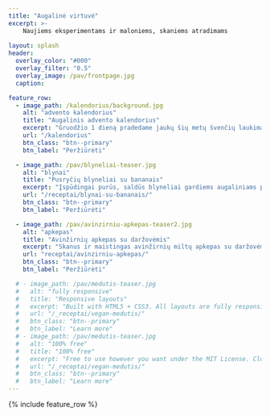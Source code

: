 ```yaml
---
title: "Augalinė virtuvė"
excerpt: >-
    Naujiems eksperimentams ir maloniems, skaniems atradimams 
   
layout: splash
header:
  overlay_color: "#000"
  overlay_filter: "0.5"
  overlay_image: /pav/frontpage.jpg
  caption:

feature_row:
  - image_path: /kalendorius/background.jpg
    alt: "advento kalendorius"
    title: "Augalinis advento kalendorius"
    excerpt: "Gruodžio 1 dieną pradedame jaukų šių metų švenčių laukimą. Kasdien atversime po vieną kalendoriaus langelį idėjų pilnam ir lengvam šventiniam pasiruošimui bei Kalėdinės nuotaikos kūrimui."
    url: "/kalendorius"
    btn_class: "btn--primary"
    btn_label: "Peržiūrėti"

  - image_path: /pav/blyneliai-teaser.jpg
    alt: "blynai"
    title: "Pusryčių blyneliai su bananais"
    excerpt: "Įspūdingai purūs, saldūs blyneliai gardiems augaliniams pusryčiams."
    url: "/receptai/blynai-su-bananais/"
    btn_class: "btn--primary"
    btn_label: "Peržiūrėti"

  - image_path: /pav/avinzirniu-apkepas-teaser2.jpg
    alt: "apkepas"
    title: "Avinžirnių apkepas su daržovėmis"
    excerpt: "Skanus ir maistingas avinžirnių miltų apkepas su daržovėmis. Su šiuo receptu galite drąsiai eksperimentuoti ir kaskart derinti vis naujus, skirtingus priedus."
    url: "receptai/avinzirniu-apkepas/"
    btn_class: "btn--primary"
    btn_label: "Peržiūrėti"

  # - image_path: /pav/medutis-teaser.jpg
  #   alt: "fully responsive"
  #   title: "Responsive layouts"
  #   excerpt: "Built with HTML5 + CSS3. All layouts are fully responsive with helpers to augment your content."
  #   url: "/_receptai/vegan-medutis/"
  #   btn_class: "btn--primary"
  #   btn_label: "Learn more"
  # - image_path: /pav/medutis-teaser.jpg
  #   alt: "100% free"
  #   title: "100% free"
  #   excerpt: "Free to use however you want under the MIT License. Clone it, fork it, customize it... whatever!"
  #   url: "/_receptai/vegan-medutis/"
  #   btn_class: "btn--primary"
  #   btn_label: "Learn more"      
---
```


{% include feature_row %}
